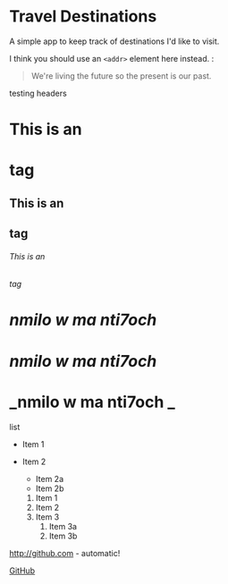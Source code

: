# Travel Destinations

A simple app to keep track of destinations I'd like to visit.

I think you should use an
`<addr>` element here instead.
:
> We're living the future so
> the present is our past.

testing headers

# This is an <h1> tag

## This is an <h2> tag

###### This is an <h6> tag

# *nmilo w ma nti7och*

# _nmilo w ma nti7och_

# _nmilo w ma **nti7och** _

list

* Item 1
* Item 2
  * Item 2a
  * Item 2b


  1. Item 1
  1. Item 2
  1. Item 3
     1. Item 3a
     1. Item 3b

http://github.com - automatic!

[GitHub](http://github.com)

